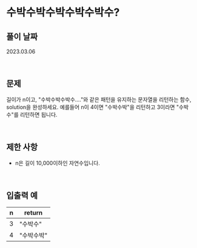 # 수박수박수박수박수박수?

## 풀이 날짜
2023.03.06

<br />

## 문제
길이가 n이고, "수박수박수박수...."와 같은 패턴을 유지하는 문자열을 리턴하는 함수, solution을 완성하세요. 예를들어 n이 4이면 "수박수박"을 리턴하고 3이라면 "수박수"를 리턴하면 됩니다.


<br />

## 제한 사항
- n은 길이 10,000이하인 자연수입니다.

<br />

## 입출력 예
| n | return |
| --- | --- |
| 3 | "수박수" |
| 4 | "수박수박" |